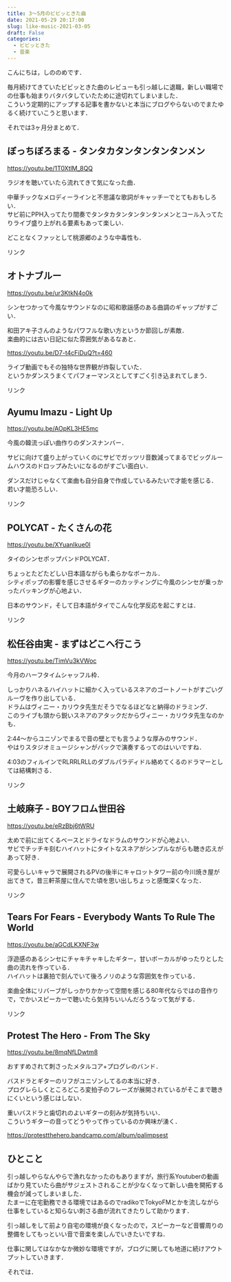 ```yaml
---
title: 3〜5月のビビッときた曲
date: 2021-05-29 20:17:00
slug: like-music-2021-03-05
draft: False
categories:
  - ビビッときた
  - 音楽
---
```


こんにちは，しののめです．

毎月続けてきていたビビッときた曲のレビューも引っ越しに退職，新しい職場での仕事も始まりバタバタしていたために途切れてしまいました．  
こういう定期的にアップする記事を書かないと本当にブログやらないのでまたゆるく続けていこうと思います．

それでは3ヶ月分まとめて．

## ぼっちぼろまる - タンタカタンタンタンタンメン

https://youtu.be/1T0XtlM_8QQ 

ラジオを聴いていたら流れてきて気になった曲．

中華チックなメロディーラインと不思議な歌詞がキャッチーでとてもおもしろい．  
サビ前にPPH入ってたり間奏でタンタカタンタンタンタンメンとコール入ってたりライブ盛り上がれる要素もあって楽しい．

どことなくファッとして桃源郷のような中毒性も．

リンク

## オトナブルー

https://youtu.be/ur3KtkN4o0k 

シンセつかって今風なサウンドなのに昭和歌謡感のある曲調のギャップがすごい．

和田アキ子さんのようなパワフルな歌い方というか節回しが素敵．  
楽曲的には古い日記に似た雰囲気があるなあと．

https://youtu.be/D7-t4cFiDuQ?t=460 

ライブ動画でもその独特な世界観が炸裂していた．  
というかダンスうまくてパフォーマンスとしてすごく引き込まれてしまう．

リンク

## Ayumu Imazu - Light Up

https://youtu.be/AOpKL3HE5mc 

今風の韓流っぽい曲作りのダンスナンバー．

サビに向けて盛り上がっていくのにサビでガッツリ音数減ってまるでビッグルームハウスのドロップみたいになるのがすごい面白い．

ダンスだけじゃなくて楽曲も自分自身で作成しているみたいで才能を感じる．  
若い才能恐ろしい．

リンク

## POLYCAT - たくさんの花

https://youtu.be/XYuanIkue0I 

タイのシンセポップバンドPOLYCAT．

ちょっとたどたどしい日本語ながらも柔らかなボーカル．  
シティポップの影響を感じさせるギターのカッティングに今風のシンセが乗っかったバッキングが心地よい．

日本のサウンド，そして日本語がタイでこんな化学反応を起こすとは．

リンク

## 松任谷由実 - まずはどこへ行こう

https://youtu.be/TimVu3kVWoc 

今月のハーフタイムシャッフル枠．

しっかりハネるハイハットに細かく入っているスネアのゴートノートがすごいグルーヴを作り出している．  
ドラムはヴィニー・カリウタ先生だそうでなるほどなと納得のドラミング．  
このライブも頭から鋭いスネアのアタックだからヴィニー・カリウタ先生なのかも．

2:44〜からユニゾンでまるで音の壁とでも言うような厚みのサウンド．  
やはりスタジオミュージシャンがバックで演奏するってのはいいですね．

4:03のフィルインでRLRRLRLLのダブルパラディドル絡めてくるのドラマーとしては結構刺さる．

リンク

## 土岐麻子 - BOYフロム世田谷

https://youtu.be/eRzBbj6tWRU 

太めで前に出てくるベースとドライなドラムのサウンドが心地よい．  
サビでチッチキ刻むハイハットにタイトなスネアがシンプルながらも聴き応えがあって好き．

可愛らしいキャラで展開されるPVの後半にキャロットタワー前の今川焼き屋が出てきて，昔三軒茶屋に住んでた頃を思い出しちょっと感慨深くなった．

リンク

## Tears For Fears - Everybody Wants To Rule The World

https://youtu.be/aGCdLKXNF3w 

浮遊感のあるシンセにチャキチャキしたギター，甘いボーカルがゆったりとした曲の流れを作っている．  
ハイハットは裏拍で刻んでいて後ろノリのような雰囲気を作っている．

楽曲全体にリバーブがしっかりかかって空間を感じる80年代ならではの音作りで，でかいスピーカーで聴いたら気持ちいいんだろうなって気がする．

リンク

## Protest The Hero - From The Sky

https://youtu.be/8mqNfLDwtm8 

おすすめされて刺さったメタルコア+プログレのバンド．

バスドラとギターのリフがユニゾンしてるの本当に好き．  
プログレらしくところどころ変拍子のフレーズが展開されているがそこまで聴きにくいという感じはしない．

重いバスドラと歯切れのよいギターの刻みが気持ちいい．  
こういうギターの音ってどうやって作っているのか興味が湧く．

https://protestthehero.bandcamp.com/album/palimpsest 

## ひとこと

引っ越しやらなんやらで漁れなかったのもありますが，旅行系Youtuberの動画ばかり見ていたら曲がサジェストされることが少なくなって新しい曲を開拓する機会が減ってしまいました．  
たまーに在宅勤務できる環境ではあるのでradikoでTokyoFMとかを流しながら仕事をしていると知らない刺さる曲が流れてきたりして助かります．

引っ越しをして前より自宅の環境が良くなったので，スピーカーなど音響周りの整備をしてもっといい音で音楽を楽しんでいきたいですね．

仕事に関してはなかなか微妙な環境ですが，ブログに関しても地道に続けアウトプットしていきます．

それでは．
